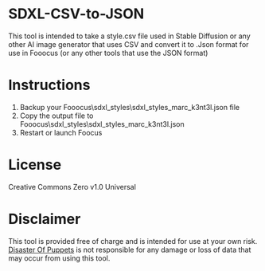 # SDXL-CSV-to-JSON
This tool is intended to take a style.csv file used in Stable Diffusion or any other AI image generator that uses CSV
and convert it to .Json format for use in Fooocus (or any other tools that use the JSON format)

# Instructions
1. Backup your Fooocus\sdxl_styles\sdxl_styles_marc_k3nt3l.json file
2. Copy the output file to Fooocus\sdxl_styles\sdxl_styles_marc_k3nt3l.json
3. Restart or launch Foocus

# License
Creative Commons Zero v1.0 Universal

# Disclaimer
This tool is provided free of charge and is intended for use at your own risk. 
<a href="http://Disasterofpuppets.com"> Disaster Of Puppets</a> is not responsible for any damage or loss of data that may occur from using this tool.
